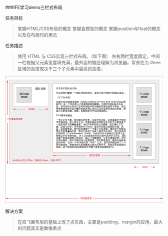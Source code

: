 ###IFE学习demo三栏式布局

任务目标
>掌握HTML/CSS布局的概念
掌握盒模型的概念
掌握position与float的概念以及在布局时的用法

任务描述
>使用 HTML 与 CSS实现三栏式布局。（如下图）
左右两栏宽度固定，中间一栏根据父元素宽度填充满，最外面的框应理解为浏览器。背景色为 #eee 区域的高度取决于三个子元素中最高的高度。

![2.jpg](2.jpg)


解决方案
>在双飞翼布局的基础上改了点东西，主要是padding，margin的应用，最大的问题其实是数像素点